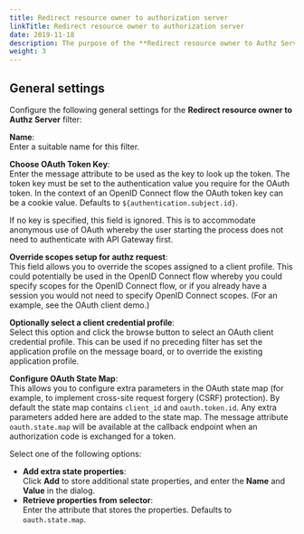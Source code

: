 ```yaml
---
title: Redirect resource owner to authorization server
linkTitle: Redirect resource owner to authorization server
date: 2019-11-18
description: The purpose of the **Redirect resource owner to Authz Server** filter is to redirect the resource owner's user agent to the OAuth authorization server. This filter can only be used in the authorization code flow.
weight: 3
---
```


## General settings

Configure the following general settings for the **Redirect resource owner to Authz Server** filter:

**Name**:\
Enter a suitable name for this filter.

**Choose OAuth Token Key**:\
Enter the message attribute to be used as the key to look up the token. The token key must be set to the authentication value you require for the OAuth token. In the context of an OpenID Connect flow the OAuth token key can be a cookie value. Defaults to `${authentication.subject.id}`.

If no key is specified, this field is ignored. This is to accommodate anonymous use of OAuth whereby the user starting the process does not need to authenticate with API Gateway first.

**Override scopes setup for authz request**:\
This field allows you to override the scopes assigned to a client profile. This could potentially be used in the OpenID Connect flow whereby you could specify scopes for the OpenID Connect flow, or if you already have a session you would not need to specify OpenID Connect scopes. (For an example, see the OAuth client demo.)

**Optionally select a client credential profile**:\
Select this option and click the browse button to select an OAuth client credential profile. This can be used if no preceding filter has set the application profile on the message board, or to override the existing application profile.

**Configure OAuth State Map**:\
This allows you to configure extra parameters in the OAuth state map (for example, to implement cross-site request forgery (CSRF) protection). By default the state map contains `client_id`
and `oauth.token.id`. Any extra parameters added here are added to the state map. The message attribute `oauth.state.map`
will be available at the callback endpoint when an authorization code is exchanged for a token.

Select one of the following options:

* **Add extra state properties**:\
Click **Add** to store additional state properties, and enter the **Name** and **Value** in the dialog.
* **Retrieve properties from selector**:\
Enter the attribute that stores the properties. Defaults to `oauth.state.map`.
